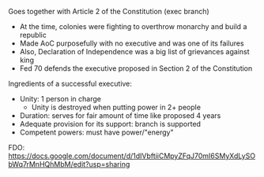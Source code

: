 
Goes together with Article 2 of the Constitution (exec branch)
- At the time, colonies were fighting to overthrow monarchy and build a republic
- Made AoC purposefully with no executive and was one of its failures 
- Also, Declaration of Independence was a big list of grievances against king 
- Fed 70 defends the executive proposed in Section 2 of the Constitution 

Ingredients of a successful executive:
- Unity: 1 person in charge
	- Unity is destroyed when putting power in 2+ people 
- Duration: serves for fair amount of time like proposed 4 years
- Adequate provision for its support: branch is supported
- Competent powers: must have power/"energy"





FDO: https://docs.google.com/document/d/1dIVbftiiCMpyZFqJ70mI6SMyXdLySObWq7rMnHQhMbM/edit?usp=sharing

